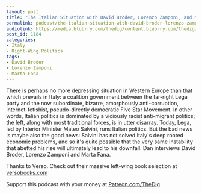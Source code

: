 ```yaml
---
layout: post
title: "The Italian Situation with David Broder, Lorenzo Zamponi, and Marta Fana"
permalink: podcast/the-italian-situation-with-david-broder-lorenzo-zamponi-and-marta-fana/
audiolink: https://media.blubrry.com/thedig/content.blubrry.com/thedig/The_Dig-EP_205-Italy.mp3
post_id: 1184
categories: 
- Italy
- Right-Wing Politics
tags: 
- David Broder
- Lorenzo Zamponi
- Marta Fana
---
```


There is perhaps no more depressing situation in Western Europe than that which prevails in Italy: a coalition government between the far-right Lega party and the now subordinate, bizarre, amorphously anti-corruption, internet-fetishist, pseudo-directly democratic Five Star Movement. In other words, Italian politics is dominated by a viciously racist anti-migrant politics; the left, along with most traditional forces, is in utter disarray. Today, Lega, led by Interior Minister Mateo Salvini, runs Italian politics. But the bad news is maybe also the good news: Salvini has not solved Italy's deep rooted economic problems, and so it's quite possible that the very same instability that abetted his rise will ultimately lead to his downfall. Dan interviews David Broder, Lorenzo Zamponi and Marta Fana. 

Thanks to Verso. Check out their massive left-wing book selection at 
[versobooks.com](https://versobooks.com)

Support this podcast with your money at 
[Patreon.com/TheDig](https://Patreon.com/TheDig)